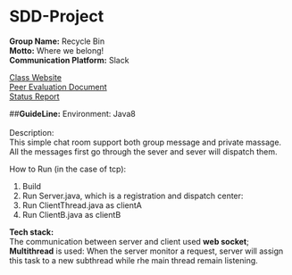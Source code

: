 # SDD-Project

**Group Name:** Recycle Bin\
**Motto:** Where we belong!\
**Communication Platform:** Slack

[Class Website](https://sites.google.com/site/rpisdd/home)\
[Peer Evaluation Document](https://docs.google.com/document/d/1D_z4sYiMz3xodhVX8bbK07O_-YSRFxAe030zjJ8njQo/edit?usp=sharing)\
[Status Report](https://docs.google.com/document/d/1Gq-S-pvJvnfisQ2nGSs6HPflyAuvZhsY8yloKFDakWo/edit?usp=sharing)

##**GuideLine:**
Environment: Java8\
\
Description:\
This simple chat room support both group message and private massage. All the messages first go through the sever and sever will dispatch them. 

How to Run (in the case of tcp):
1. Build 
2. Run Server.java, which is a registration and dispatch center: 
3. Run ClientThread.java as clientA
4. Run ClientB.java as clientB

**Tech stack:**\
The communication between server and client used __web socket__;\
**Multithread** is used: When the server monitor a request, server will assign this task to a new subthread while rhe main thread remain listening. 
 
